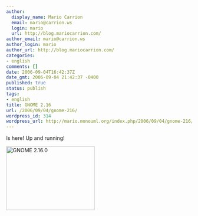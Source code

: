 ```yaml
---
author:
  display_name: Mario Carrion
  email: mario@carrion.ws
  login: mario
  url: http://blog.mariocarrion.com/
author_email: mario@carrion.ws
author_login: mario
author_url: http://blog.mariocarrion.com/
categories:
- english
comments: []
date: 2006-09-04T16:42:37Z
date_gmt: 2006-09-04 21:42:37 -0400
published: true
status: publish
tags:
- english
title: GNOME 2.16
url: /2006/09/04/gnome-216/
wordpress_id: 314
wordpress_url: http://mario.monouml.org/index.php/2006/09/04/gnome-216/
---
```


<p>Is here! Up and running!</p>
<p><a href="http://www.flickr.com/photos/mariocarrion/234549577/" title="Photo Sharing"><img src="http://static.flickr.com/88/234549577_878b1b0ae5_m.jpg" width="240" height="173" alt="GNOME 2.16.0" /></a></p>

